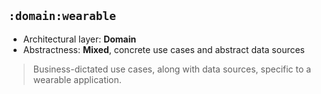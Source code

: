 ## `:domain:wearable`

* Architectural layer: **Domain**
* Abstractness: **Mixed**, concrete use cases and abstract data sources

> Business-dictated use cases, along with data sources, specific to a wearable application.
